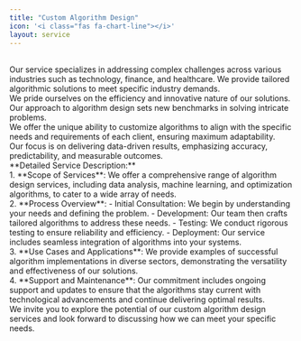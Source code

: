 ```yaml
---
title: "Custom Algorithm Design"
icon: '<i class="fas fa-chart-line"></i>'
layout: service
---
```

<br>
Our service specializes in addressing complex challenges across various industries such as technology, finance, and healthcare. We provide tailored algorithmic solutions to meet specific industry demands.
<br>
We pride ourselves on the efficiency and innovative nature of our solutions. Our approach to algorithm design sets new benchmarks in solving intricate problems.
<br>
We offer the unique ability to customize algorithms to align with the specific needs and requirements of each client, ensuring maximum adaptability.
<br>
Our focus is on delivering data-driven results, emphasizing accuracy, predictability, and measurable outcomes.
<br>
**Detailed Service Description:**
<br>
1. **Scope of Services**: We offer a comprehensive range of algorithm design services, including data analysis, machine learning, and optimization algorithms, to cater to a wide array of needs.
<br>
2. **Process Overview**:
   - Initial Consultation: We begin by understanding your needs and defining the problem.
   - Development: Our team then crafts tailored algorithms to address these needs.
   - Testing: We conduct rigorous testing to ensure reliability and efficiency.
   - Deployment: Our service includes seamless integration of algorithms into your systems.
<br>
3. **Use Cases and Applications**: We provide examples of successful algorithm implementations in diverse sectors, demonstrating the versatility and effectiveness of our solutions.
<br>
4. **Support and Maintenance**: Our commitment includes ongoing support and updates to ensure that the algorithms stay current with technological advancements and continue delivering optimal results.
<br>
We invite you to explore the potential of our custom algorithm design services and look forward to discussing how we can meet your specific needs.
